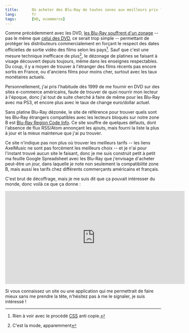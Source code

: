 ```yaml
---
title:      Où acheter des Blu-Ray de toutes zones aux meilleurs prix ?
lang:       fr
tags:       [HD, ecommerce]
---
```


Comme précédemment avec les DVD, [les Blu-Ray souffrent d'un zonage](http://dico.developpez.com/html/3063-Economie-Zone-Blu-ray.php) -- pas le même que [celui des DVD](http://fr.wikipedia.org/wiki/DVD#Protections_commerciales_par_zones), ce serait trop simple -- permettant de protéger les distributeurs commercialement en forçant le respect des dates officielles de sortie vidéo des films selon les pays[^1]. Sauf que c'est une mesure technique inefficace de plus[^2], le dézonage de platines se faisant à visage découvert depuis toujours, même dans les enseignes respectables. Du coup, il y a moyen de trouver à l'étranger des films récents pas encore sortis en France, ou d'anciens films pour moins cher, surtout avec les taux monétaires actuels.


[^1]: Rien à voir avec le procédé [CSS](http://www.dvdcca.org/css/) anti copie.

[^2]: C'est la mode, apparemment

Personnellement, j'ai pris l'habitude dès 1999 de me fournir en DVD sur des sites e-commerce américains, faute de trouver de quoi nourrir mon lecteur à l'époque, donc j'ai tout de suite cherché à faire de même pour les Blu-Ray avec ma PS3, et encore plus avec le taux de change euro/dollar actuel.

Sans platine Blu-Ray dézonée, le site de référence pour trouver quels sont les Blu-Ray étrangers compatibles avec les lecteurs bloqués sur notre zone B est [Blu-Ray Region Code Info](http://www.blurayregioncodes.com/). Ce site souffre de quelques défauts, dont l'absence de flux RSS/Atom annonçant les ajouts, mais fourni la liste la plus à jour et la mieux maintenue que j'ai pu trouver.

Ce site n'indique pas non plus où trouver les meilleurs tarifs -- les liens AxelMusic ne sont pas forcément les meilleurs choix -- et je n'ai pour l'instant trouvé aucun site le faisant, donc je me suis construit petit à petit ma feuille Google Spreadsheet avec les Blu-Ray que j'envisage d'acheter peut-être un jour, dans laquelle je note non seulement la compatibilité zone B, mais aussi les tarifs chez différents commerçants américains et français.

C'est brut de décoffrage, mais je me suis dit que ça pouvait intéresser du monde, donc voilà ce que ça donne :

<iframe width='580' height='300' frameborder='0' src='http://spreadsheets.google.com/pub?key=py54QlMHKkB4aIJbYR8gKBQ&output=html&gid=0&single=true&widget=true'></iframe>

Si vous connaissez un site ou une application qui me permettrait de faire mieux sans me prendre la tête, n'hésitez pas à me le signaler, je suis intéressé !
